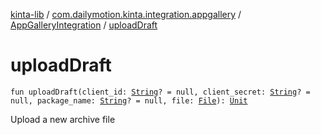 [kinta-lib](../../index.md) / [com.dailymotion.kinta.integration.appgallery](../index.md) / [AppGalleryIntegration](index.md) / [uploadDraft](./upload-draft.md)

# uploadDraft

`fun uploadDraft(client_id: `[`String`](https://kotlinlang.org/api/latest/jvm/stdlib/kotlin/-string/index.html)`? = null, client_secret: `[`String`](https://kotlinlang.org/api/latest/jvm/stdlib/kotlin/-string/index.html)`? = null, package_name: `[`String`](https://kotlinlang.org/api/latest/jvm/stdlib/kotlin/-string/index.html)`? = null, file: `[`File`](https://docs.oracle.com/javase/6/docs/api/java/io/File.html)`): `[`Unit`](https://kotlinlang.org/api/latest/jvm/stdlib/kotlin/-unit/index.html)

Upload a new archive file

